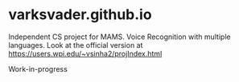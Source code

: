 # varksvader.github.io
Independent CS project for MAMS. Voice Recognition with multiple languages. Look at the official version at https://users.wpi.edu/~vsinha2/projIndex.html

Work-in-progress
